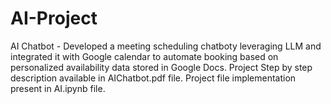 # AI-Project 
AI Chatbot - Developed a meeting scheduling chatboty leveraging LLM and integrated it with Google calendar to automate booking based on personalized availability data stored in Google Docs.
Project Step by step description available in AIChatbot.pdf file. 
Project file implementation present in AI.ipynb file.
